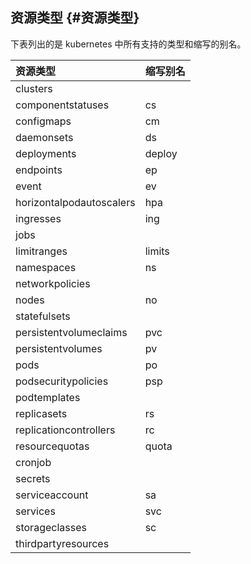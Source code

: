 ## 资源类型 {#资源类型}

下表列出的是 kubernetes 中所有支持的类型和缩写的别名。

| 资源类型 | 缩写别名 |
| :--- | :--- |
| clusters |  |
| componentstatuses | cs |
| configmaps | cm |
| daemonsets | ds |
| deployments | deploy |
| endpoints | ep |
| event | ev |
| horizontalpodautoscalers | hpa |
| ingresses | ing |
| jobs |  |
| limitranges | limits |
| namespaces | ns |
| networkpolicies |  |
| nodes | no |
| statefulsets |  |
| persistentvolumeclaims | pvc |
| persistentvolumes | pv |
| pods | po |
| podsecuritypolicies | psp |
| podtemplates |  |
| replicasets | rs |
| replicationcontrollers | rc |
| resourcequotas | quota |
| cronjob |  |
| secrets |  |
| serviceaccount | sa |
| services | svc |
| storageclasses | sc |
| thirdpartyresources |  |



